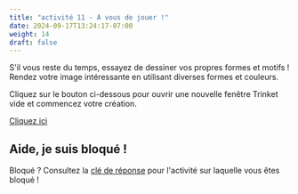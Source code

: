 ```yaml
---
title: "activité 11 - À vous de jouer !"
date: 2024-09-17T13:24:17-07:00
weight: 14
draft: false
---
```


S'il vous reste du temps, essayez de dessiner vos propres formes et motifs ! Rendez votre image intéressante en utilisant diverses formes et couleurs.

Cliquez sur le bouton ci-dessous pour ouvrir une nouvelle fenêtre Trinket vide et commencez votre création.

<a class="my-2 mx-4 btn btn-info" href="https://trinket.io/library/trinkets/create?lang=python3" target="_blank">Cliquez ici</a>

## Aide, je suis bloqué !

Bloqué ? Consultez la [clé de réponse](../answer-key) pour l'activité sur laquelle vous êtes bloqué !